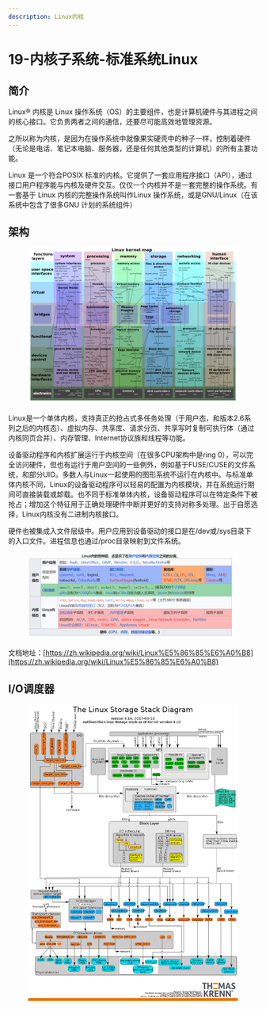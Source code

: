 ```yaml
---
description: Linux内核
---
```


# 19-内核子系统-标准系统Linux

## 简介

Linux® 内核是 Linux 操作系统（OS）的主要组件，也是计算机硬件与其进程之间的核心接口。它负责两者之间的通信，还要尽可能高效地管理资源。

之所以称为内核，是因为在操作系统中就像果实硬壳中的种子一样，控制着硬件（无论是电话、笔记本电脑、服务器，还是任何其他类型的计算机）的所有主要功能。

Linux 是一个符合POSIX 标准的内核。它提供了一套应用程序接口（API），通过接口用户程序能与内核及硬件交互。仅仅一个内核并不是一套完整的操作系统。有一套基于 Linux 内核的完整操作系统叫作Linux 操作系统，或是GNU/Linux（在该系统中包含了很多GNU 计划的系统组件）

## 架构

<figure><img src=".gitbook/assets/image (60).png" alt=""><figcaption></figcaption></figure>

Linux是一个单体内核，支持真正的抢占式多任务处理（于用户态，和版本2.6系列之后的内核态）、虚拟内存、共享库、请求分页、共享写时复制可执行体（通过内核同页合并）、内存管理、Internet协议族和线程等功能。

设备驱动程序和内核扩展运行于内核空间（在很多CPU架构中是ring 0），可以完全访问硬件，但也有运行于用户空间的一些例外，例如基于FUSE/CUSE的文件系统，和部分UIO。多数人与Linux一起使用的图形系统不运行在内核中。与标准单体内核不同，Linux的设备驱动程序可以轻易的配置为内核模块，并在系统运行期间可直接装载或卸载。也不同于标准单体内核，设备驱动程序可以在特定条件下被抢占；增加这个特征用于正确处理硬件中断并更好的支持对称多处理。出于自愿选择，Linux内核没有二进制内核接口。

硬件也被集成入文件层级中。用户应用到设备驱动的接口是在/dev或/sys目录下的入口文件。进程信息也通过/proc目录映射到文件系统。

<figure><img src=".gitbook/assets/image (61).png" alt=""><figcaption></figcaption></figure>

文档地址：[https://zh.wikipedia.org/wiki/Linux%E5%86%85%E6%A0%B8](https://zh.wikipedia.org/wiki/Linux%E5%86%85%E6%A0%B8)

## I/O调度器

<figure><img src=".gitbook/assets/image (62).png" alt=""><figcaption></figcaption></figure>

